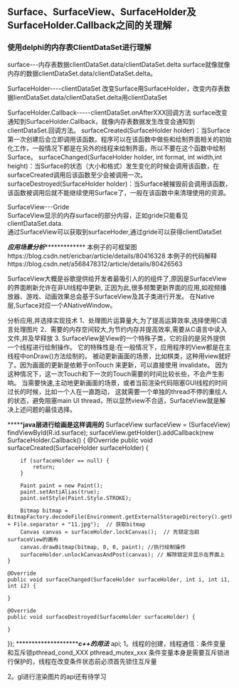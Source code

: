 ## Surface、SurfaceView、SurfaceHolder及SurfaceHolder.Callback之间的关理解
### 使用delphi的内存表ClientDataSet进行理解
surface---内存表数据clientDataSet.data/clientDataSet.delta
surface就像就像内存的数据clientDataSet.data/clientDataSet.delta。


SurfaceHolder----clientDataSet
改变Surface用SurfaceHolder，改变内存表数据lientDataSet.data/clientDataSet.delta用clientDataSet


SurfaceHolder.Callback-----clientDataSet.onAfterXXX回调方法
surface改变通知到SurfaceHolder.Callback，就像内存表数据发生改变会通知到clientDataSet.回调方法。
surfaceCreated(SurfaceHolder holder)：当Surface第一次创建后会立即调用该函数。程序可以在该函数中做些和绘制界面相关的初始化工作，一般情况下都是在另外的线程来绘制界面，所以不要在这个函数中绘制Surface。 
surfaceChanged(SurfaceHolder holder, int format, int width,int height)：当Surface的状态（大小和格式）发生变化的时候会调用该函数，在surfaceCreated调用后该函数至少会被调用一次。 
surfaceDestroyed(SurfaceHolder holder)：当Surface被摧毁前会调用该函数，该函数被调用后就不能继续使用Surface了，一般在该函数中来清理使用的资源。


SurfaceView---Gride  
SurfaceView显示的内存surface的部分内容，正如gride只能看见clientDataSet.data.  
通过SurfaceView可以获取到surfaceHoder,通过gride可以获得clientDataSet

*********************应用场景分析**********************************
本例子的可框架图https://blog.csdn.net/ericbar/article/details/80416328
本例子的代码解释https://blog.csdn.net/a568478312/article/details/80426563

SurfaceView大概是谷歌提供给开发者最吸引人的的组件了,原因是SurfaceView的界面刷新允许在非UI线程中更新,
正因为此,很多频繁更新界面的应用,如视频播放器、游戏、动画效果总会基于SurfaceView及其子类进行开发。
在Native层,Surface对应一个ANativeWindow。

分析应用,并选择实现技术
1、处理图片运算量大,为了提高运算效率,选择使用C语言处理图片
2、需要的内存空间较大,为节约内存并提高效率,需要从C语言中读入文件,并及早释放
3. SurfaceView是View的一个特殊子类，它的目的是另外提供一个线程进行绘制操作。
它的特殊性是:在一般情况下，应用程序的View都是在主线程中onDraw()方法绘制的。
被动更新画面的场景，比如棋类，这种用view就好了。因为画面的更新是依赖于onTouch 来更新，可以直接使用 invalidate。
因为这种情况下，这一次Touch和下一次的Touch需要的时间比较长些，不会产生影响。
当需要快速,主动地更新画面的场景，或者当前渲染代码阻塞GUI线程的时间过长的时候，比如一个人在一直跑动，
这就需要一个单独的thread不停的重绘人的状态，避免阻塞main UI thread，所以显然view不合适，SurfaceView就是解决上述问题的最佳选择。

***************************java层进行绘画是这样调用的**********************
SurfaceView surfaceView = (SurfaceView) findViewById(R.id.surface);
surfaceView.getHolder().addCallback(new SurfaceHolder.Callback() {
    @Override
    public void surfaceCreated(SurfaceHolder surfaceHolder) {

        if (surfaceHolder == null) {
            return;
        }

        Paint paint = new Paint();
        paint.setAntiAlias(true);
        paint.setStyle(Paint.Style.STROKE);

        Bitmap bitmap = BitmapFactory.decodeFile(Environment.getExternalStorageDirectory().getPath() + File.separator + "11.jpg");  // 获取bitmap
        Canvas canvas = surfaceHolder.lockCanvas();  // 先锁定当前surfaceView的画布
        canvas.drawBitmap(bitmap, 0, 0, paint); //执行绘制操作
        surfaceHolder.unlockCanvasAndPost(canvas); // 解除锁定并显示在界面上
    }

    @Override
    public void surfaceChanged(SurfaceHolder surfaceHolder, int i, int i1, int i2) {

    }

    @Override
    public void surfaceDestroyed(SurfaceHolder surfaceHolder) {

    }
});
*******************************c++的用法***********
api;
1。线程的创建，线程通信：条件变量和互斥锁pthread_cond_XXX pthread_mutex_xxx
条件变量本身是需要互斥锁进行保护的，线程在改变条件状态前必须首先锁住互斥量

2。gl进行渲染图片的api还有待学习

